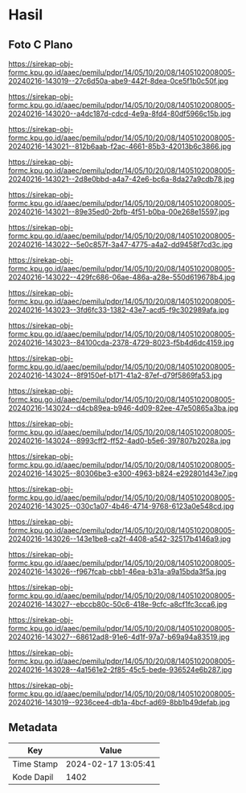 # Hasil

## Foto C Plano

https://sirekap-obj-formc.kpu.go.id/aaec/pemilu/pdpr/14/05/10/20/08/1405102008005-20240216-143019--27c6d50a-abe9-442f-8dea-0ce5f1b0c50f.jpg

https://sirekap-obj-formc.kpu.go.id/aaec/pemilu/pdpr/14/05/10/20/08/1405102008005-20240216-143020--a4dc187d-cdcd-4e9a-8fd4-80df5966c15b.jpg

https://sirekap-obj-formc.kpu.go.id/aaec/pemilu/pdpr/14/05/10/20/08/1405102008005-20240216-143021--812b6aab-f2ac-4661-85b3-42013b6c3866.jpg

https://sirekap-obj-formc.kpu.go.id/aaec/pemilu/pdpr/14/05/10/20/08/1405102008005-20240216-143021--2d8e0bbd-a4a7-42e6-bc6a-8da27a9cdb78.jpg

https://sirekap-obj-formc.kpu.go.id/aaec/pemilu/pdpr/14/05/10/20/08/1405102008005-20240216-143021--89e35ed0-2bfb-4f51-b0ba-00e268e15597.jpg

https://sirekap-obj-formc.kpu.go.id/aaec/pemilu/pdpr/14/05/10/20/08/1405102008005-20240216-143022--5e0c857f-3a47-4775-a4a2-dd9458f7cd3c.jpg

https://sirekap-obj-formc.kpu.go.id/aaec/pemilu/pdpr/14/05/10/20/08/1405102008005-20240216-143022--429fc686-06ae-486a-a28e-550d619678b4.jpg

https://sirekap-obj-formc.kpu.go.id/aaec/pemilu/pdpr/14/05/10/20/08/1405102008005-20240216-143023--3fd6fc33-1382-43e7-acd5-f9c302989afa.jpg

https://sirekap-obj-formc.kpu.go.id/aaec/pemilu/pdpr/14/05/10/20/08/1405102008005-20240216-143023--84100cda-2378-4729-8023-f5b4d6dc4159.jpg

https://sirekap-obj-formc.kpu.go.id/aaec/pemilu/pdpr/14/05/10/20/08/1405102008005-20240216-143024--8f9150ef-b171-41a2-87ef-d79f5869fa53.jpg

https://sirekap-obj-formc.kpu.go.id/aaec/pemilu/pdpr/14/05/10/20/08/1405102008005-20240216-143024--d4cb89ea-b946-4d09-82ee-47e50865a3ba.jpg

https://sirekap-obj-formc.kpu.go.id/aaec/pemilu/pdpr/14/05/10/20/08/1405102008005-20240216-143024--8993cff2-ff52-4ad0-b5e6-397807b2028a.jpg

https://sirekap-obj-formc.kpu.go.id/aaec/pemilu/pdpr/14/05/10/20/08/1405102008005-20240216-143025--80306be3-e300-4963-b824-e292801d43e7.jpg

https://sirekap-obj-formc.kpu.go.id/aaec/pemilu/pdpr/14/05/10/20/08/1405102008005-20240216-143025--030c1a07-4b46-4714-9768-6123a0e548cd.jpg

https://sirekap-obj-formc.kpu.go.id/aaec/pemilu/pdpr/14/05/10/20/08/1405102008005-20240216-143026--143e1be8-ca2f-4408-a542-32517b4146a9.jpg

https://sirekap-obj-formc.kpu.go.id/aaec/pemilu/pdpr/14/05/10/20/08/1405102008005-20240216-143026--f967fcab-cbb1-46ea-b31a-a9a15bda3f5a.jpg

https://sirekap-obj-formc.kpu.go.id/aaec/pemilu/pdpr/14/05/10/20/08/1405102008005-20240216-143027--ebccb80c-50c6-418e-9cfc-a8cf1fc3cca6.jpg

https://sirekap-obj-formc.kpu.go.id/aaec/pemilu/pdpr/14/05/10/20/08/1405102008005-20240216-143027--68612ad8-91e6-4d1f-97a7-b69a94a83519.jpg

https://sirekap-obj-formc.kpu.go.id/aaec/pemilu/pdpr/14/05/10/20/08/1405102008005-20240216-143028--4a1561e2-2f85-45c5-bede-936524e6b287.jpg

https://sirekap-obj-formc.kpu.go.id/aaec/pemilu/pdpr/14/05/10/20/08/1405102008005-20240216-143019--9236cee4-db1a-4bcf-ad69-8bb1b49defab.jpg


## Metadata

| Key        | Value               |
| ---------- | ------------------- |
| Time Stamp | 2024-02-17 13:05:41 |
| Kode Dapil | 1402                |



